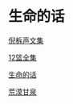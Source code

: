 # 生命的话

[倪柝声文集](https://lifegranary.github.io/nee/)

[12篮全集](https://lifegranary.github.io/12baskets/)

[生命的话](https://lifegranary.github.io/wordsoflife/)

[荒漠甘泉](https://lifegranary.github.io/streamsinthedesert/)
